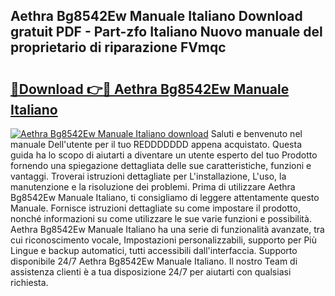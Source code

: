 ## Aethra Bg8542Ew Manuale Italiano Download gratuit PDF - Part-zfo Italiano Nuovo manuale del proprietario di riparazione FVmqc

# <h2><a href="http://dfbrmsv.blite.top/?on=Aethra+Bg8542Ew+Manuale+Italiano">🔗Download 👉🔴 Aethra Bg8542Ew Manuale Italiano</a></h2>

[![Aethra Bg8542Ew Manuale Italiano download](https://i.imgur.com/lujVjoI.png)](http://dfbrmsv.blite.top/?on=Aethra+Bg8542Ew+Manuale+Italiano)
Saluti e benvenuto nel manuale Dell'utente per il tuo REDDDDDDD appena acquistato. Questa guida ha lo scopo di aiutarti a diventare un utente esperto del tuo Prodotto fornendo una spiegazione dettagliata delle sue caratteristiche, funzioni e vantaggi. Troverai istruzioni dettagliate per L'installazione, L'uso, la manutenzione e la risoluzione dei problemi. Prima di utilizzare Aethra Bg8542Ew Manuale Italiano, ti consigliamo di leggere attentamente questo Manuale. Fornisce istruzioni dettagliate su come impostare il prodotto, nonché informazioni su come utilizzare le sue varie funzioni e possibilità. Aethra Bg8542Ew Manuale Italiano ha una serie di funzionalità avanzate, tra cui riconoscimento vocale, Impostazioni personalizzabili, supporto per Più Lingue e backup automatici, tutti accessibili dall'interfaccia. Supporto disponibile 24/7 Aethra Bg8542Ew Manuale Italiano. Il nostro Team di assistenza clienti è a tua disposizione 24/7 per aiutarti con qualsiasi richiesta.
